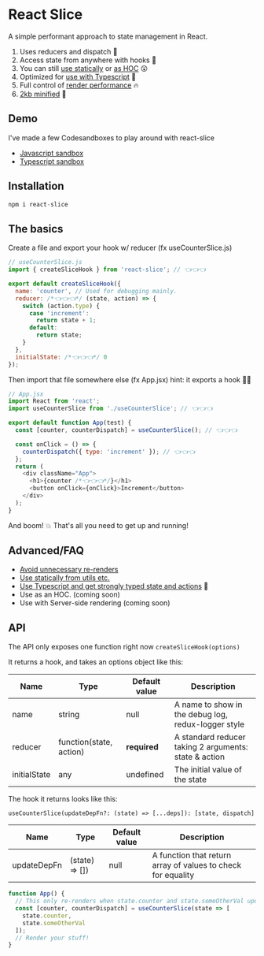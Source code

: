 # React Slice

A simple performant approach to state management in React.

1. Uses reducers and dispatch 🤖
2. Access state from anywhere with hooks 🚀
3. You can still [use statically](https://github.com/kasperpihl/react-slice/blob/master/docs/Statically.md) or [as HOC](https://github.com/kasperpihl/react-slice/blob/master/docs/Hoc.md) 😲
4. Optimized for [use with Typescript](https://github.com/kasperpihl/react-slice/blob/master/docs/Typescript.md) 💙
5. Full control of [render performance](https://github.com/kasperpihl/react-slice/blob/master/docs/Rerenders.md) 🔥
6. [2kb minified](https://bundlephobia.com/result?p=react-slice) 💪

## Demo

I've made a few Codesandboxes to play around with react-slice

- [Javascript sandbox](https://codesandbox.io/s/youthful-mendel-ze693)
- [Typescript sandbox](https://codesandbox.io/s/youthful-mendel-ze693)

## Installation

```js
npm i react-slice
```

## The basics

Create a file and export your hook w/ reducer (fx useCounterSlice.js)

```js
// useCounterSlice.js
import { createSliceHook } from 'react-slice'; // 👈👈👈

export default createSliceHook({
  name: 'counter', // Used for debugging mainly.
  reducer: /*👈👈👈*/ (state, action) => {
    switch (action.type) {
      case 'increment':
        return state + 1;
      default:
        return state;
    }
  },
  initialState: /*👈👈👈*/ 0
});
```

Then import that file somewhere else (fx App.jsx)
hint: it exports a hook 🏴‍☠️

```js
// App.jsx
import React from 'react';
import useCounterSlice from './useCounterSlice'; // 👈👈👈

export default function App(test) {
  const [counter, counterDispatch] = useCounterSlice(); // 👈👈👈

  const onClick = () => {
    counterDispatch({ type: 'increment' }); // 👈👈👈
  };
  return (
    <div className="App">
      <h1>{counter /*👈👈👈*/}</h1>
      <button onClick={onClick}>Increment</button>
    </div>
  );
}
```

And boom! 💥 That's all you need to get up and running!

## Advanced/FAQ

- [Avoid unnecessary re-renders](https://github.com/kasperpihl/react-slice/blob/master/docs/Rerenders.md)
- [Use statically from utils etc.](https://github.com/kasperpihl/react-slice/blob/master/docs/Statically.md)
- [Use Typescript and get strongly typed state and actions](https://github.com/kasperpihl/react-slice/blob/master/docs/Typescript.md) 💙
- Use as an HOC. (coming soon)
- Use with Server-side rendering (coming soon)

## API

The API only exposes one function right now `createSliceHook(options)`

It returns a hook, and takes an options object like this:

| Name         | Type                    | Default value | Description                                           |
| ------------ | ----------------------- | ------------- | ----------------------------------------------------- |
| name         | string                  | null          | A name to show in the debug log, redux-logger style   |
| reducer      | function(state, action) | **required**  | A standard reducer taking 2 arguments: state & action |
| initialState | any                     | undefined     | The initial value of the state                        |

The hook it returns looks like this:

`useCounterSlice(updateDepFn?: (state) => [...deps]): [state, dispatch]`

| Name        | Type           | Default value | Description                                                  |
| ----------- | -------------- | ------------- | ------------------------------------------------------------ |
| updateDepFn | (state) => []) | null          | A function that return array of values to check for equality |

```js
function App() {
  // This only re-renders when state.counter and state.someOtherVal updates! 🔥
  const [counter, counterDispatch] = useCounterSlice(state => [
    state.counter,
    state.someOtherVal
  ]);
  // Render your stuff!
}
```
